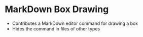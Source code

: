 # MarkDown Box Drawing

- Contributes a MarkDown editor command for drawing a box
- Hides the command in files of other types
